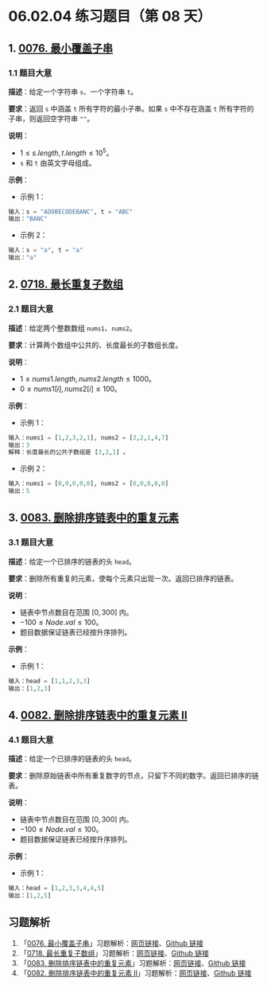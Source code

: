 # 06.02.04 练习题目（第 08 天）

## 1. [0076. 最小覆盖子串](https://leetcode.cn/problems/minimum-window-substring/)

### 1.1 题目大意

**描述**：给定一个字符串 `s`、一个字符串 `t`。

**要求**：返回 `s` 中涵盖 `t` 所有字符的最小子串。如果 `s` 中不存在涵盖 `t` 所有字符的子串，则返回空字符串 `""`。

**说明**：

- $1 \le s.length, t.length \le 10^5$。
- `s` 和 `t` 由英文字母组成。

**示例**：

- 示例 1：

```python
输入：s = "ADOBECODEBANC", t = "ABC"
输出："BANC"
```

- 示例 2：

```python
输入：s = "a", t = "a"
输出："a"
```

## 2. [0718. 最长重复子数组](https://leetcode.cn/problems/maximum-length-of-repeated-subarray/)

### 2.1 题目大意

**描述**：给定两个整数数组 `nums1`、`nums2`。

**要求**：计算两个数组中公共的、长度最长的子数组长度。

**说明**：

- $1 \le nums1.length, nums2.length \le 1000$。
- $0 \le nums1[i], nums2[i] \le 100$。

**示例**：

- 示例 1：

```python
输入：nums1 = [1,2,3,2,1], nums2 = [3,2,1,4,7]
输出：3
解释：长度最长的公共子数组是 [3,2,1] 。
```

- 示例 2：

```python
输入：nums1 = [0,0,0,0,0], nums2 = [0,0,0,0,0]
输出：5
```

## 3. [0083. 删除排序链表中的重复元素](https://leetcode.cn/problems/remove-duplicates-from-sorted-list/)

### 3.1 题目大意

**描述**：给定一个已排序的链表的头 `head`。

**要求**：删除所有重复的元素，使每个元素只出现一次。返回已排序的链表。

**说明**：

- 链表中节点数目在范围 $[0, 300]$ 内。
- $-100 \le Node.val \le 100$。
- 题目数据保证链表已经按升序排列。

**示例**：

- 示例 1：

```python
输入：head = [1,1,2,3,3]
输出：[1,2,3]
```

## 4. [0082. 删除排序链表中的重复元素 II](https://leetcode.cn/problems/remove-duplicates-from-sorted-list-ii/)

### 4.1 题目大意

**描述**：给定一个已排序的链表的头 `head`。

**要求**：删除原始链表中所有重复数字的节点，只留下不同的数字。返回已排序的链表。

**说明**：

- 链表中节点数目在范围 $[0, 300]$ 内。
- $-100 \le Node.val \le 100$。
- 题目数据保证链表已经按升序排列。

**示例**：

- 示例 1：

```python
输入：head = [1,2,3,3,4,4,5]
输出：[1,2,5]
```

## 习题解析

1. 「[0076. 最小覆盖子串](https://leetcode.cn/problems/minimum-window-substring/)」习题解析：[网页链接](https://datawhalechina.github.io/leetcode-notes/#/solutions/0076)、[Github 链接](https://github.com/datawhalechina/leetcode-notes/blob/main/docs/solutions/0076.md)
2. 「[0718. 最长重复子数组](https://leetcode.cn/problems/maximum-length-of-repeated-subarray/)」习题解析：[网页链接](https://datawhalechina.github.io/leetcode-notes/#/solutions/0718)、[Github 链接](https://github.com/datawhalechina/leetcode-notes/blob/main/docs/solutions/0718.md)
3. 「[0083. 删除排序链表中的重复元素](https://leetcode.cn/problems/remove-duplicates-from-sorted-list/)」习题解析：[网页链接](https://datawhalechina.github.io/leetcode-notes/#/solutions/0083)、[Github 链接](https://github.com/datawhalechina/leetcode-notes/blob/main/docs/solutions/0083.md)
4. 「[0082. 删除排序链表中的重复元素 II](https://leetcode.cn/problems/remove-duplicates-from-sorted-list-ii/)」习题解析：[网页链接](https://datawhalechina.github.io/leetcode-notes/#/solutions/0082)、[Github 链接](https://github.com/datawhalechina/leetcode-notes/blob/main/docs/solutions/0082.md)

